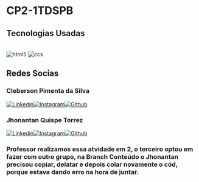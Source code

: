 # CP2-1TDSPB
## Tecnologias Usadas

<div style="display: inline_block"><br>
    <img aling="center" alt="html5" src="https://img.shields.io/badge/HTML5-E34F26?style=for-the-badge&logo=html5&logoColor=white"/>
    <img aling="center" alt="ccs" src="https://img.shields.io/badge/CSS3-1572B6?style=for-the-badge&logo=css3&logoColor=white"/>
</div>


## Redes Socias
### Cleberson Pimenta da Silva
[![Linkedin](https://img.shields.io/badge/LinkedIn-0077B5?style=for-the-badge&logo=linkedin&logoColor=white)](https://www.linkedin.com/in/cleberson-pimenta-da-silva-6a6b42288/)[![Instagram](https://img.shields.io/badge/Instagram-E4405F?style=for-the-badge&logo=instagram&logoColor=white)](https://www.instagram.com/cleberpimentaa/)[![Github](https://img.shields.io/badge/GitHub-100000?style=for-the-badge&logo=github&logoColor=white)](https://github.com/CleberPimentaa)


### Jhonantan Quispe Torrez
[![Linkedin](https://img.shields.io/badge/LinkedIn-0077B5?style=for-the-badge&logo=linkedin&logoColor=white
)](https://www.linkedin.com/in/jhonatan-quispe-torrez-360b60198/)[![Instagram](https://img.shields.io/badge/Instagram-E4405F?style=for-the-badge&logo=instagram&logoColor=white)](https://www.instagram.com/)[![Github](https://img.shields.io/badge/GitHub-100000?style=for-the-badge&logo=github&logoColor=white)](https://github.com/JhowQT)


### Professor realizamos essa atvidade em 2, o terceiro optou em fazer com outro grupo, na Branch Conteúdo o Jhonantan precisou copiar, delatar e depois colar novamente o cód, porque estava dando erro na hora de juntar.